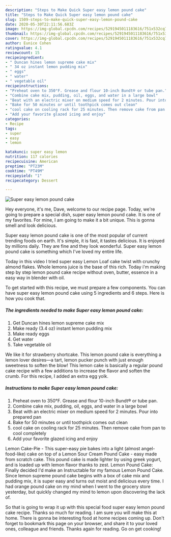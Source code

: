```yaml
---
description: "Steps to Make Quick Super easy lemon pound cake"
title: "Steps to Make Quick Super easy lemon pound cake"
slug: 1509-steps-to-make-quick-super-easy-lemon-pound-cake
date: 2020-05-30T22:11:56.683Z
image: https://img-global.cpcdn.com/recipes/5291945011183616/751x532cq70/super-easy-lemon-pound-cake-recipe-main-photo.jpg
thumbnail: https://img-global.cpcdn.com/recipes/5291945011183616/751x532cq70/super-easy-lemon-pound-cake-recipe-main-photo.jpg
cover: https://img-global.cpcdn.com/recipes/5291945011183616/751x532cq70/super-easy-lemon-pound-cake-recipe-main-photo.jpg
author: Eunice Cohen
ratingvalue: 4.1
reviewcount: 15
recipeingredient:
- " Duncan hines lemon supreme cake mix"
- " 34 oz instant lemon pudding mix"
- " eggs"
- " water"
- " vegetable oil"
recipeinstructions:
- "Preheat oven to 350°F. Grease and flour 10-inch Bundt® or tube pan."
- "Combine cake mix, pudding, oil, eggs, and water in a large bowl"
- "Beat with an electric mixer on medium speed for 2 minutes. Pour into prepared pan"
- "Bake for 50 minutes or until toothpick comes out clean"
- "cool cake on cooling rack for 25 minutes. Then remove cake from pan to cool completely"
- "Add your favorite glazed icing and enjoy"
categories:
- Recipe
tags:
- super
- easy
- lemon

katakunci: super easy lemon 
nutrition: 117 calories
recipecuisine: American
preptime: "PT23M"
cooktime: "PT49M"
recipeyield: "1"
recipecategory: Dessert

---
```



![Super easy lemon pound cake](https://img-global.cpcdn.com/recipes/5291945011183616/751x532cq70/super-easy-lemon-pound-cake-recipe-main-photo.jpg)

Hey everyone, it's me, Dave, welcome to our recipe page. Today, we're going to prepare a special dish, super easy lemon pound cake. It is one of my favorites. For mine, I am going to make it a bit unique. This is gonna smell and look delicious.

Super easy lemon pound cake is one of the most popular of current trending foods on earth. It's simple, it is fast, it tastes delicious. It is enjoyed by millions daily. They are fine and they look wonderful. Super easy lemon pound cake is something which I've loved my entire life.

Today in this video I tried super easy Lemon Loaf cake twist with crunchy almond flakes. Whole lemons juice is the base of this rich. Today i&#39;m making step by step lemon pound cake recipe without oven, butter, essence in a easy way in blender with oil.


To get started with this recipe, we must prepare a few components. You can have super easy lemon pound cake using 5 ingredients and 6 steps. Here is how you cook that.

<!--inarticleads1-->

##### The ingredients needed to make Super easy lemon pound cake:

1. Get  Duncan hines lemon supreme cake mix
1. Make ready  (3.4 oz) instant lemon pudding mix
1. Make ready  eggs
1. Get  water
1. Take  vegetable oil


We like it for strawberry shortcake. This lemon pound cake is everything a lemon lover desires—a tart, lemon pucker punch with just enough sweetness to soften the blow! This lemon cake is basically a regular pound cake recipe with a few additions to increase the flavor and soften the crumb. For this recipe, I added an extra egg yolk. 

<!--inarticleads2-->

##### Instructions to make Super easy lemon pound cake:

1. Preheat oven to 350°F. Grease and flour 10-inch Bundt® or tube pan.
1. Combine cake mix, pudding, oil, eggs, and water in a large bowl
1. Beat with an electric mixer on medium speed for 2 minutes. Pour into prepared pan
1. Bake for 50 minutes or until toothpick comes out clean
1. cool cake on cooling rack for 25 minutes. Then remove cake from pan to cool completely
1. Add your favorite glazed icing and enjoy


Lemon Cake-Pie - This super-easy pie bakes into a light (almost angel-food-like) cake on top of a Lemon Sour Cream Pound Cake - easy made from scratch cake. This pound cake is made lighter by using greek yogurt, and is loaded up with lemon flavor thanks to zest. Lemon Pound Cake: Finally decided I&#39;d make an Instructable for my famous Lemon Pound Cake. Since lemon supreme pound cake begins with a box of cake mix and pudding mix, it is super easy and turns out moist and delicious every time. I had orange pound cake on my mind when I went to the grocery store yesterday, but quickly changed my mind to lemon upon discovering the lack of. 

So that is going to wrap it up with this special food super easy lemon pound cake recipe. Thanks so much for reading. I am sure you will make this at home. There is gonna be interesting food at home recipes coming up. Don't forget to bookmark this page on your browser, and share it to your loved ones, colleague and friends. Thanks again for reading. Go on get cooking!
